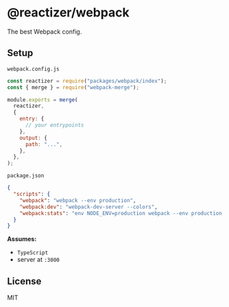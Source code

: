 # @reactizer/webpack

The best Webpack config.

## Setup

`webpack.config.js`

```js
const reactizer = require("packages/webpack/index");
const { merge } = require("webpack-merge");

module.exports = merge(
  reactizer,
  {
    entry: {
      // your entrypoints
    },
    output: {
      path: "...",
    },
  },
);
```

`package.json`

```json
{
  "scripts": {
    "webpack": "webpack --env production",
    "webpack:dev": "webpack-dev-server --colors",
    "webpack:stats": "env NODE_ENV=production webpack --env production --json > stats.json"
  }
}
```

**Assumes:**
* `TypeScript`
* server at `:3000`

## License

MIT
